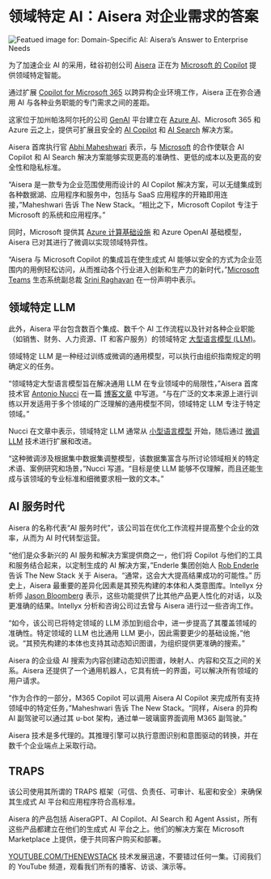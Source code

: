 # 领域特定 AI：Aisera 对企业需求的答案

![Featued image for: Domain-Specific AI: Aisera’s Answer to Enterprise Needs](https://cdn.thenewstack.io/media/2024/09/62164c85-rodion-kutsaiev-wygrd0_ilse-unsplash-1-1024x640.jpg)

为了加速企业 AI 的采用，硅谷初创公司 [Aisera](https://aisera.com/) 正在为 [Microsoft 的 Copilot](https://thenewstack.io/microsoft-copilot-for-azure-managing-cloud-ops-through-chat/) 提供领域特定智能。

通过扩展 [Copilot for Microsoft 365](https://www.microsoft.com/en-us/microsoft-365/enterprise/copilot-for-microsoft-365) 以跨异构企业环境工作，Aisera 正在弥合通用 AI 与各种业务职能的专门需求之间的差距。

这家位于加州帕洛阿尔托的公司 [GenAI](https://thenewstack.io/generative-ai-in-2023-genai-tools-became-table-stakes/) 平台建立在 [Azure AI](https://thenewstack.io/generative-ai-cloud-services-aws-azure-or-google-cloud/)、Microsoft 365 和 Azure 云之上，提供可扩展且安全的 [AI Copilot](https://aisera.com/products/ai-copilot/) 和 [AI Search](https://aisera.com/products/ai-search/) 解决方案。

Aisera 首席执行官 [Abhi Maheshwari](https://www.linkedin.com/in/abhi-maheshwari-3742b96/) 表示，与 [Microsoft](https://news.microsoft.com/?utm_content=inline+mention) 的合作使联合 AI Copilot 和 AI Search 解决方案能够实现更高的准确性、更低的成本以及更高的安全性和隐私标准。

“Aisera 是一款专为企业范围使用而设计的 AI Copilot 解决方案，可以无缝集成到各种数据湖、应用程序和服务中，包括与 SaaS 应用程序的开箱即用连接，”Maheshwari 告诉 The New Stack。“相比之下，Microsoft Copilot 专注于 Microsoft 的系统和应用程序。”

同时，Microsoft 提供其 [Azure 计算基础设施](https://thenewstack.io/microsoft-linux-is-the-top-operating-system-on-azure-today/) 和 Azure OpenAI 基础模型，Aisera 已对其进行了微调以实现领域特异性。

“Aisera 与 Microsoft Copilot 的集成旨在使生成式 AI 能够以安全的方式为企业范围内的用例轻松访问，从而推动各个行业进入创新和生产力的新时代，”[Microsoft Teams](https://thenewstack.io/best-of-breed-or-platform-first-microsoft-teams-gains-on-slack/) 生态系统副总裁 [Srini Raghavan](https://www.linkedin.com/in/srini-raghavan/) 在一份声明中表示。

## 领域特定 LLM

此外，Aisera 平台包含数百个集成、数千个 AI 工作流程以及针对各种企业职能（如销售、财务、人力资源、IT 和客户服务）的领域特定 [大型语言模型 (LLM)](https://thenewstack.io/llm/)。

领域特定 LLM 是一种经过训练或微调的通用模型，可以执行由组织指南规定的明确定义的任务。

“领域特定大型语言模型旨在解决通用 LLM 在专业领域中的局限性，”Aisera 首席技术官 [Antonio Nucci](https://www.linkedin.com/in/antonio-nucci-phd-aa6b70116/) 在一篇 [博客文章](https://aisera.com/blog/domain-specific-llm/) 中写道。“与在广泛的文本来源上进行训练以开发适用于多个领域的广泛理解的通用模型不同，领域特定 LLM 专注于特定领域。”

Nucci 在文章中表示，领域特定 LLM 通常从 [小型语言模型](https://aisera.com/blog/small-language-models/) 开始，随后通过 [微调 LLM](https://aisera.com/blog/fine-tuning-llms/) 技术进行扩展和改进。

“这种微调涉及根据集中数据集调整模型，该数据集富含与所讨论领域相关的特定术语、案例研究和场景，”Nucci 写道。“目标是使 LLM 能够不仅理解，而且还能生成与该领域的专业标准和细微要求相一致的文本。”

## AI 服务时代

Aisera 的名称代表“AI 服务时代”，该公司旨在优化工作流程并提高整个企业的效率，从而为 AI 时代转型运营。

“他们是众多新兴的 AI 服务和解决方案提供商之一，他们将 Copilot 与他们的工具和服务结合起来，以定制生成的 AI 解决方案，”Enderle 集团创始人 [Rob Enderle](https://www.linkedin.com/in/rob-enderle-03729/) 告诉 The New Stack 关于 Aisera。“通常，这会大大提高结果成功的可能性。”
历史上，Aisera 最重要的差异化因素是其预先构建的本体和人类意图库。Intellyx 分析师 [Jason Bloomberg](https://www.linkedin.com/in/jasonbloomberg/?originalSubdomain=nl) 表示，这些功能提供了比其他产品更人性化的对话，以及更准确的结果。Intellyx 分析和咨询公司过去曾与 Aisera 进行过一些咨询工作。

“如今，该公司已将特定领域的 LLM 添加到组合中，进一步提高了其覆盖领域的准确性。特定领域的 LLM 也比通用 LLM 更小，因此需要更少的基础设施，”他说。“其预先构建的本体也支持其动态知识图谱，为组织提供更准确的搜索。”

Aisera 的企业级 AI 搜索为内容创建动态知识图谱，映射人、内容和交互之间的关系。Aisera 还提供了一个通用机器人，它具有统一的界面，可以解决所有领域的用户请求。

“作为合作的一部分，M365 Copilot 可以调用 Aisera AI Copilot 来完成所有支持领域中的特定任务，”Maheshwari 告诉 The New Stack。“同样，Aisera 的异构 AI 副驾驶可以通过其 u-bot 架构，通过单一玻璃窗界面调用 M365 副驾驶。”

Aisera 技术是多代理的。其推理引擎可以执行意图识别和意图驱动的转换，并在数千个企业端点上采取行动。

## TRAPS
该公司使用其所谓的 TRAPS 框架（可信、负责任、可审计、私密和安全）来确保其生成式 AI 平台和应用程序符合高标准。

Aisera 的产品包括 AiseraGPT、AI Copilot、AI Search 和 Agent Assist，所有这些产品都建立在他们的生成式 AI 平台之上。他们的解决方案在 Microsoft Marketplace 上提供，便于共同客户购买和部署。

[YOUTUBE.COM/THENEWSTACK](https://youtube.com/thenewstack?sub_confirmation=1)
技术发展迅速，不要错过任何一集。订阅我们的 YouTube 频道，观看我们所有的播客、访谈、演示等。